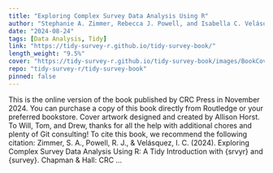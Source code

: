 ```yaml
---
title: "Exploring Complex Survey Data Analysis Using R"
author: "Stephanie A. Zimmer, Rebecca J. Powell, and Isabella C. Velásquez"
date: "2024-08-24"
tags: [Data Analysis, Tidy]
link: "https://tidy-survey-r.github.io/tidy-survey-book/"
length_weight: "9.5%"
cover: "https://tidy-survey-r.github.io/tidy-survey-book/images/BookCover_Final.jpg"
repo: "tidy-survey-r/tidy-survey-book"
pinned: false
---
```


This is the online version of the book published by CRC Press in November 2024. You can purchase a copy of this book directly from Routledge or your preferred bookstore. Cover artwork designed and created by Allison Horst. To Will, Tom, and Drew, thanks for all the help with additional chores and plenty of Git consulting! To cite this book, we recommend the following citation: Zimmer, S. A., Powell, R. J., & Velásquez, I. C. (2024). Exploring Complex Survey Data Analysis Using R: A Tidy Introduction with {srvyr} and {survey}. Chapman & Hall: CRC ...
